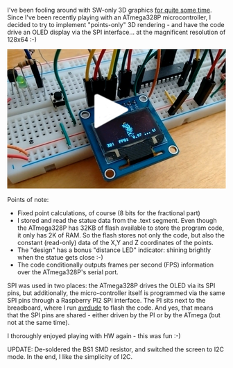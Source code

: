 I've been fooling around with SW-only 3D graphics
[for quite some time](https://www.thanassis.space/renderer.html).
Since I've been recently playing with an ATmega328P microcontroller,
I decided to try to implement "points-only" 3D rendering - and have
the code drive an OLED display via the SPI interface...  at the
magnificent resolution of 128x64 :-)

<center>
<a href="https://youtu.be/nsqmnkfZtSw" target="_blank">
<img src="contrib/3DFX.jpg">
</a>
</center>

Points of note:

- Fixed point calculations, of course (8 bits for the fractional part)
- I stored and read the statue data from the .text segment. Even though
  the ATmega328P has 32KB of flash available to store the program code,
  it only has 2K of RAM. So the flash stores not only the code, but also
  the constant (read-only) data of the X,Y and Z coordinates of the points.
- The "design" has a bonus "distance LED" indicator: shining brightly when
  the statue gets close :-)
- The code conditionally outputs frames per second (FPS) information over
  the ATmega328P's serial port.

SPI was used in two places: the ATmega328P drives the OLED via its SPI pins,
but additionally, the micro-controller itself is programmed via the same SPI
pins through a Raspberry PI2 SPI interface. The PI sits next to the breadboard,
where I run <a href="contrib/avrdude_gpio.conf.patch">avrdude</a> to flash
the code. And yes, that means that the SPI pins are shared - either driven
by the PI or by the ATmega (but not at the same time).

I thoroughly enjoyed playing with HW again - this was fun :-)

UPDATE: De-soldered the BS1 SMD resistor, and switched the screen to I2C
mode. In the end, I like the simplicity of I2C.
